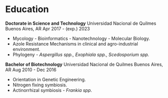# Education

**Doctorate in Science and Technology**
Universidad Nacional de Quilmes
Buenos Aires, AR
Apr 2017 - (exp.) 2023
- Mycology - Bioinformatics - Nanotechnology - Molecular Biology.
- Azole Resistance Mechanisms in clinical and  agro-industrial environment.
- Phylogeny - *Aspergillus spp., Exophiala spp., Scedosporium spp.*

**Bachelor of Biotechnology**
Universidad Nacional de Quilmes
Buenos Aires, AR
Aug 2010 - Dec 2016
- Orientation in Genetic Engineering.
- Nitrogen fixing symbiosis.
- Actinorrhizal symbiosis - *Frankia spp*.

